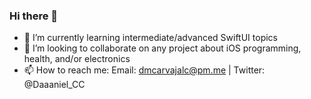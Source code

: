 ### Hi there 👋

- 🌱 I’m currently learning intermediate/advanced SwiftUI topics
- 👯 I’m looking to collaborate on any project about iOS programming, health, and/or electronics
- 📫 How to reach me: Email: dmcarvajalc@pm.me | Twitter: @Daaaniel_CC

<!--
**dancarvajc/dancarvajc** is a ✨ _special_ ✨ repository because its `README.md` (this file) appears on your GitHub profile.

Here are some ideas to get you started:

- 🔭 I’m currently working on ...
- 🌱 I’m currently learning ...
- 👯 I’m looking to collaborate on ...
- 🤔 I’m looking for help with ...
- 💬 Ask me about ...
- 📫 How to reach me: ...
- 😄 Pronouns: ...
- ⚡ Fun fact: ...
-->

